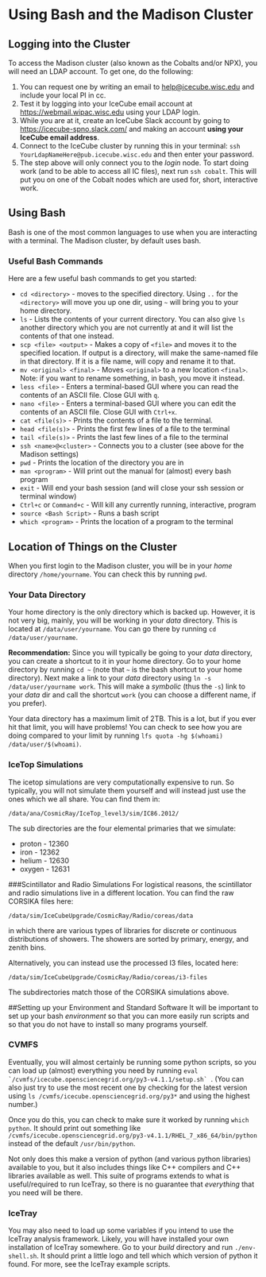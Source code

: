 # Using Bash and the Madison Cluster

## Logging into the Cluster
To access the Madison cluster (also known as the Cobalts and/or NPX), you will need an LDAP account. To get one, do the following:

1. You can request one by writing an email to help@icecube.wisc.edu and include your local PI in cc. 
2. Test it by logging into your IceCube email account at https://webmail.wipac.wisc.edu using your LDAP login.
3. While you are at it, create an IceCube Slack account by going to https://icecube-spno.slack.com/ and making an account __using your IceCube email address__.
4. Connect to the IceCube cluster by running this in your terminal: `ssh YourLdapNameHere@pub.icecube.wisc.edu` and then enter your password.
5. The step above will only connect you to the _login_ node. To start doing work (and to be able to access all IC files), next run `ssh cobalt`. This will put you on one of the Cobalt nodes which are used for, short, interactive work.


## Using Bash
Bash is one of the most common languages to use when you are interacting with a terminal.
The Madison cluster, by default uses bash.

### Useful Bash Commands
Here are a few useful bash commands to get you started:

* `cd <directory>` - moves to the specified directory. Using `..` for the `<directory>` will move you up one dir, using `~` will bring you to your home directory.
* `ls` - Lists the contents of your current directory. You can also give `ls` another directory which you are not currently at and it will list the contents of that one instead.
* `scp <file> <output>` - Makes a copy of `<file>` and moves it to the specified location. If output is a directory, will make the same-named file in that directory. If it is a file name, will copy and rename it to that.
* `mv <original> <final>` - Moves `<original>` to a new location `<final>`. Note: if you want to rename something, in bash, you move it instead.
* `less <file>` - Enters a terminal-based GUI where you can read the contents of an ASCII file. Close GUI with `q`.
* `nano <file>` - Enters a terminal-based GUI where you can edit the contents of an ASCII file. Close GUI with `Ctrl+x`.
* `cat <file(s)>` - Prints the contents of a file to the terminal.
* `head <file(s)>` - Prints the first few lines of a file to the terminal
* `tail <file(s)>` - Prints the last few lines of a file to the terminal
* `ssh <name>@<cluster>` - Connects you to a cluster (see above for the Madison settings)
* `pwd` - Prints the location of the directory you are in
* `man <program>` - Will print out the manual for (almost) every bash program
* `exit` - Will end your bash session (and will close your ssh session or terminal window)
* `Ctrl+c` or `Command+c` - Will kill any currently running, interactive, program
* `source <Bash Script>` - Runs a bash script
* `which <program>` - Prints the location of a program to the terminal

## Location of Things on the Cluster
When you first login to the Madison cluster, you will be in your _home_ directory `/home/yourname`. You can check this by running `pwd`.

### Your Data Directory
Your home directory is the only directory which is backed up. However, it is not very big, mainly, you will be working in your _data_ directory. This is located at `/data/user/yourname`. You can go there by running `cd /data/user/yourname`.

__Recommendation:__ Since you will typically be going to your _data_ directory, you can create a shortcut to it in your home directory. Go to your home directory by running `cd ~` (note that `~` is the bash shortcut to your home directory). 
Next make a link to your _data_ directory using `ln -s /data/user/yourname work`. 
This will make a _symbolic_ (thus the `-s`) link to your _data_ dir and call the shortcut `work` (you can choose a different name, if you prefer).

Your data directory has a maximum limit of 2TB. This is a lot, but if you ever hit that limit, you will have problems! You can check to see how you are doing compared to your limit by running `lfs quota -hg $(whoami) /data/user/$(whoami)`.

### IceTop Simulations
The icetop simulations are very computationally expensive to run.
So typically, you will not simulate them yourself and will instead just use the ones which we all share.
You can find them in:

`/data/ana/CosmicRay/IceTop_level3/sim/IC86.2012/`

The sub directories are the four elemental primaries that we simulate:

* proton - 12360
* iron - 12362
* helium - 12630
* oxygen - 12631

###Scintillator and Radio Simulations
For logistical reasons, the scintillator and radio simulations live in a different location.
You can find the raw CORSIKA files here:

`/data/sim/IceCubeUpgrade/CosmicRay/Radio/coreas/data`

in which there are various types of libraries for discrete or continuous distributions of showers.
The showers are sorted by primary, energy, and zenith bins.

Alternatively, you can instead use the processed I3 files, located here:

`/data/sim/IceCubeUpgrade/CosmicRay/Radio/coreas/i3-files`

The subdirectories match those of the CORSIKA simulations above.

##Setting up your Environment and Standard Software
It will be important to set up your bash _environment_ so that you can more easily run scripts and so that you do not have to install so many programs yourself. 

### CVMFS
Eventually, you will almost certainly be running some python scripts, so you can load up (almost) everything you need by running ``eval  `/cvmfs/icecube.opensciencegrid.org/py3-v4.1.1/setup.sh` ``. (You can also just try to use the most recent one by checking for the latest version using `ls /cvmfs/icecube.opensciencegrid.org/py3*` and using the highest number.)

Once you do this, you can check to make sure it worked by running `which python`. It should print out something like `/cvmfs/icecube.opensciencegrid.org/py3-v4.1.1/RHEL_7_x86_64/bin/python` instead of the default `/usr/bin/python`.

Not only does this make a version of python (and various python libraries) available to you, but it also includes things like C++ compilers and C++ libraries available as well. This suite of programs extends to what is useful/required to run IceTray, so there is no guarantee that _everything_ that you need will be there.

### IceTray
You may also need to load up some variables if you intend to use the IceTray analysis framework. Likely, you will have installed your own installation of IceTray somewhere. Go to your _build_ directory and run `./env-shell.sh`. It should print a little logo and tell which which version of python it found. For more, see the IceTray example scripts.
